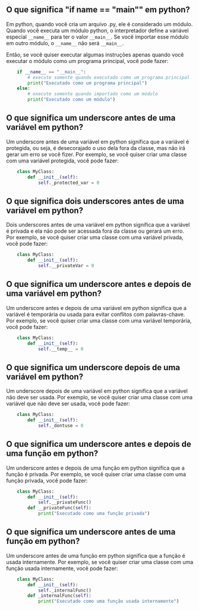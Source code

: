 ## O que significa "if __name__ == "__main__"" em python?

Em python, quando você cria um arquivo .py, ele é considerado um módulo. Quando você executa um módulo python, o interpretador define a variável especial `__name__` para ter o valor `__main__`. Se você importar esse módulo em outro módulo, o `__name__` não será `__main__`.

Então, se você quiser executar algumas instruções apenas quando você executar o módulo como um programa principal, você pode fazer:
```python
    if __name__ == "__main__":
        # execute somente quando executado como um programa principal
        print("Executado como um programa principal")
    else:
        # execute somente quando importado como um módulo
        print("Executado como um módulo")
```

## O que significa um underscore antes de uma variável em python?

Um underscore antes de uma variável em python significa que a variável é protegida, ou seja, é desecorajado o uso dela fora da classe, mas não irá gerar um erro se você fizer. Por exemplo, se você quiser criar uma classe com uma variável protegida, você pode fazer:
```python
    class MyClass:
        def __init__(self):
            self._protected_var = 0
```


## O que significa dois underscores antes de uma variável em python?

Dois underscores antes de uma variável em python significa que a variável é privada e ela não pode ser acessada fora da classe ou gerará um erro. Por exemplo, se você quiser criar uma classe com uma variável privada, você pode fazer:
```python
    class MyClass:
        def __init__(self):
            self.__privateVar = 0
```

## O que significa um underscore antes e depois de uma variável em python?

Um underscore antes e depois de uma variável em python significa que a variável é temporária ou usada para evitar conflitos com palavras-chave. Por exemplo, se você quiser criar uma classe com uma variável temporária, você pode fazer:
```python
    class MyClass:
        def __init__(self):
            self.__temp__ = 0
```

## O que significa um underscore depois de uma variável em python?

Um underscore depois de uma variável em python significa que a variável não deve ser usada. Por exemplo, se você quiser criar uma classe com uma variável que não deve ser usada, você pode fazer:
```python
    class MyClass:
        def __init__(self):
            self._dontuse = 0
```

## O que significa um underscore antes e depois de uma função em python?

Um underscore antes e depois de uma função em python significa que a função é privada. Por exemplo, se você quiser criar uma classe com uma função privada, você pode fazer:
```python
    class MyClass:
        def __init__(self):
            self.__privateFunc()
        def __privateFunc(self):
            print("Executado como uma função privada")
```

## O que significa um underscore antes de uma função em python?

Um underscore antes de uma função em python significa que a função é usada internamente. Por exemplo, se você quiser criar uma classe com uma função usada internamente, você pode fazer:
```python
    class MyClass:
        def __init__(self):
            self._internalFunc()
        def _internalFunc(self):
            print("Executado como uma função usada internamente")
```